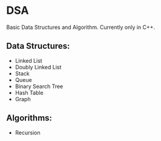 # DSA

Basic Data Structures and Algorithm. Currently only in C++.

## Data Structures: 
- Linked List
- Doubly Linked List
- Stack
- Queue
- Binary Search Tree
- Hash Table
- Graph

## Algorithms:

- Recursion


